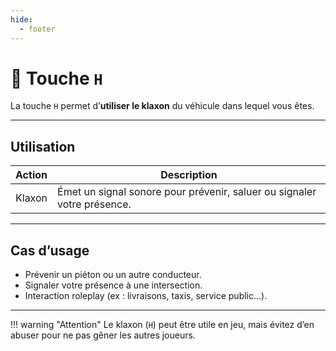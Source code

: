 ```yaml
---
hide:
  - footer
---
```


# 🔘 Touche `H`

La touche `H` permet d’**utiliser le klaxon** du véhicule dans lequel vous êtes.

---

## Utilisation

| Action       | Description                          |
|--------------|--------------------------------------|
| Klaxon       | Émet un signal sonore pour prévenir, saluer ou signaler votre présence. |

---

## Cas d’usage

- Prévenir un piéton ou un autre conducteur.
- Signaler votre présence à une intersection.
- Interaction roleplay (ex : livraisons, taxis, service public...).

---

!!! warning "Attention"
    Le klaxon (`H`) peut être utile en jeu, mais évitez d’en abuser pour ne pas gêner les autres joueurs.
